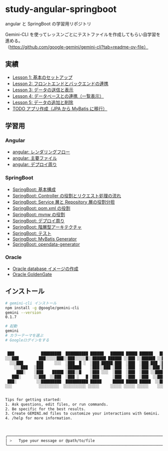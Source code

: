 # study-angular-springboot

angular と SpringBoot の学習用リポジトリ

Gemini-CLI を使ってレッスンごとにテストファイルを作成してもらい自学習を進める。（https://github.com/google-gemini/gemini-cli?tab=readme-ov-file）

## 実績

- [Lesson 1: 基本のセットアップ](./documents/lesson1-summary.md)
- [Lesson 2: フロントエンドとバックエンドの連携](./documents/lesson2-summary.md)
- [Lesson 3: データの送信と表示](./documents/lesson3-summary.md)
- [Lesson 4: データベースとの連携（一覧表示）](./documents/lesson4-summary.md)
- [Lesson 5: データの追加と削除](./documents/lesson5-summary.md)
- [TODO アプリ作成（JPA から MyBatis に移行）](./documents/todoApp.md)

## 学習用

### Angular

- [angular: レンダリングフロー](./documents/angular/rendering.md)
- [angular: 主要ファイル](./documents/angular/files.md)
- [angular: デプロイ周り](./documents/angular/deploy.md)

### SpringBoot

- [SpringBoot: 基本構成](./documents/springboot/base.md)
- [SpringBoot: Controller の役割とリクエスト処理の流れ](./documents/springboot/request-flow.md)
- [SpringBoot: Service 層と Repository 層の役割分担](./documents/springboot/service.md)
- [SpringBoot: pom.xml の役割](./documents/springboot/pom.md)
- [SpringBoot: mvnw の役割](./documents/springboot/mvnw.md)
- [SpringBoot: デプロイ周り](./documents/springboot/deploy.md)
- [SpringBoot: 階層型アーキテクチャ](./documents/springboot/layerd.md)
- [SpringBoot: テスト](./documents/springboot/test.md)
- [SpringBoot: MyBatis Generator](./documents/springboot/mybatis-generator.md)
- [SpringBoot: opendata-generator](./documents/springboot/opendata-generator.md)

### Oracle

- [Oracle database イメージの作成](./documents/oracle/local.md)
- [Oracle GoldenGate](./documents/oracle/oracle-goldengate.md)

## インストール

```sh
# gemini-cli インストール
npm install -g @google/gemini-cli
gemini --version
0.1.7

# 起動
gemini
# カラーテーマを選ぶ
# Googleログインをする


 ███            █████████  ██████████ ██████   ██████ █████ ██████   █████ █████
░░░███         ███░░░░░███░░███░░░░░█░░██████ ██████ ░░███ ░░██████ ░░███ ░░███
  ░░░███      ███     ░░░  ░███  █ ░  ░███░█████░███  ░███  ░███░███ ░███  ░███
    ░░░███   ░███          ░██████    ░███░░███ ░███  ░███  ░███░░███░███  ░███
     ███░    ░███    █████ ░███░░█    ░███ ░░░  ░███  ░███  ░███ ░░██████  ░███
   ███░      ░░███  ░░███  ░███ ░   █ ░███      ░███  ░███  ░███  ░░█████  ░███
 ███░         ░░█████████  ██████████ █████     █████ █████ █████  ░░█████ █████
░░░            ░░░░░░░░░  ░░░░░░░░░░ ░░░░░     ░░░░░ ░░░░░ ░░░░░    ░░░░░ ░░░░░


Tips for getting started:
1. Ask questions, edit files, or run commands.
2. Be specific for the best results.
3. Create GEMINI.md files to customize your interactions with Gemini.
4. /help for more information.



╭───────────────────────────────────────────────────────────────────────────────────────────────────────────────────────────────────────╮
│ >   Type your message or @path/to/file                                                                                                │
╰───────────────────────────────────────────────────────────────────────────────────────────────────────────────────────────────────────╯
```
